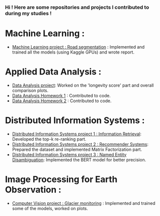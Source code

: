 ### Hi ! Here are some repositories and projects I contributed to during my studies !

# Machine Learning : 
- [Machine Learning project : Road segmentation](https://github.com/CS-433/ml-project-2-mnf) : Implemented and trained all the models (using Kaggle GPUs) and wrote report.
# Applied Data Analysis : 
- [Data Analysis project](https://github.com/epfl-ada/ada-2023-project-datacuisiniers): Worked on the 'longevity score' part and overall comparison plots.
- [Data Analysis Homework 1](https://github.com/epfl-ada/ada-2023-homework-1-datacuisiniers) : Contributed to code.
- [Data Analysis Homework 2](https://github.com/epfl-ada/ada-2023-homework-2-datacuisiniers) : Contributed to code.
# Distributed Information Systems : 
- [Distributed Information Systems project 1 : Information Retrieval](https://www.kaggle.com/code/pascalnguyenepfl/dis-project-1): Developed the top-k re-ranking part.
- [Distributed Information Systems project 2 : Recommender Systems](https://www.kaggle.com/code/pascalnguyenepfl/dis-project-2): Prepared the dataset and implemented Matrix Factorization part.
- [Distributed Information Systems project 3 : Named Entity Disambiguation](https://www.kaggle.com/code/pascalnguyenepfl/dis-project-3): Implemented the BERT model for better precision.
# Image Processing for Earth Observation : 
- [Computer Vision project : Glacier monitoring](https://github.com/Eddyvmgit/ipeo_glacier) : Implemented and trained some of the models, worked on plots.
